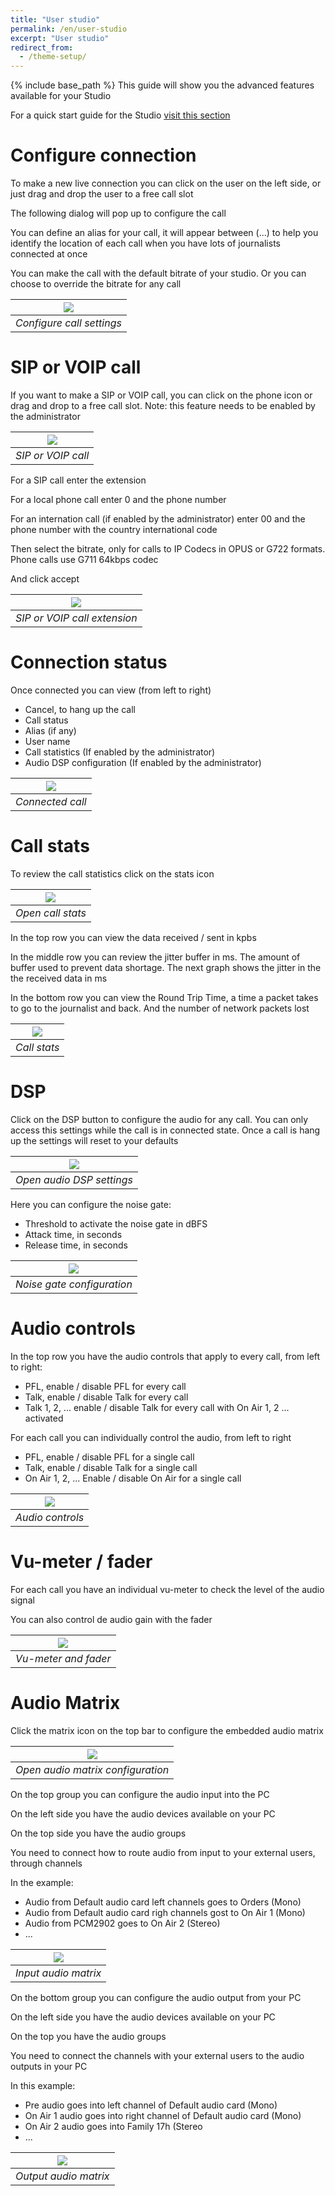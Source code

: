 ```yaml
---
title: "User studio"
permalink: /en/user-studio
excerpt: "User studio"
redirect_from:
  - /theme-setup/
---
```


{% include base_path %}
This guide will show you the advanced features available for your Studio

For a quick start guide for the Studio [visit this section](/en/studio)

# Configure connection

To make a new live connection you can click on the user on the left side, or just drag and drop the user to a free call slot

The following dialog will pop up to configure the call

You can define an alias for your call, it will appear between (...) to help you identify the location of each call when you have lots of journalists connected at once 

You can make the call with the default bitrate of your studio. Or you can choose to override the bitrate for any call

|![](/en/user-studio/configure-call.png)|
|:--:|
|*Configure call settings*|

# SIP or VOIP call

If you want to make a SIP or VOIP call, you can click on the phone icon or drag and drop to a free call slot. Note: this feature needs to be enabled by the administrator

|![](/en/user-studio/sip-1.png)|
|:--:|
|*SIP or VOIP call*|

For a SIP call enter the extension

For a local phone call enter 0 and the phone number

For an internation call (if enabled by the administrator) enter 00 and the phone number with the country international code

Then select the bitrate, only for calls to IP Codecs in OPUS or G722 formats. Phone calls use G711 64kbps codec

And click accept

|![](/en/user-studio/sip-2.png)|
|:--:|
|*SIP or VOIP call extension*|

# Connection status

Once connected you can view (from left to right)
* Cancel, to hang up the call
* Call status
* Alias (if any)
* User name
* Call statistics (If enabled by the administrator)
* Audio DSP configuration (If enabled by the administrator)

|![](/en/user-studio/connected.png)|
|:--:|
|*Connected call*|

# Call stats

To review the call statistics click on the stats icon

|![](/en/user-studio/call-stats-1.png)|
|:--:|
|*Open call stats*|

In the top row you can view the data received / sent in kpbs

In the middle row you can review the jitter buffer in ms. The amount of buffer used to prevent data shortage. The next graph shows the jitter in the the received data in ms

In the bottom row you can view the Round Trip Time, a time a packet takes to go to the journalist and back. And the number of network packets lost

|![](/en/user-studio/call-stats-2.png)|
|:--:|
|*Call stats*|

# DSP
Click on the DSP button to configure the audio for any call. You can only access this settings while the call is in connected state. Once a call is hang up the settings will reset to your defaults

|![](/en/user-studio/dsp-1.png)|
|:--:|
|*Open audio DSP settings*|

Here you can configure the noise gate:
* Threshold to activate the noise gate in dBFS
* Attack time, in seconds
* Release time, in seconds

|![](/en/user-studio/noise-gate.png)|
|:--:|
|*Noise gate configuration*|

# Audio controls

In the top row you have the audio controls that apply to every call, from left to right:
* PFL, enable / disable PFL for every call
* Talk, enable / disable Talk for every call
* Talk 1, 2, ... enable / disable Talk for every call with On Air 1, 2 ... activated

For each call you can individually control the audio, from left to right
* PFL, enable / disable PFL for a single call
* Talk, enable / disable Talk for a single call
* On Air 1, 2, ... Enable / disable On Air for a single call 

|![](/en//user-studio/audio-controls.png)|
|:--:|
|*Audio controls*|

# Vu-meter / fader
For each call you have an individual vu-meter to check the level of the audio signal

You can also control de audio gain with the fader

|![](/en/user-studio/vumeter.png)|
|:--:|
|*Vu-meter and fader*|

# Audio Matrix

Click the matrix icon on the top bar to configure the embedded audio matrix

|![](/en/user-studio/matrix-1.png)|
|:--:|
|*Open audio matrix configuration*|

On the top group you can configure the audio input into the PC

On the left side you have the audio devices available on your PC

On the top side you have the audio groups

You need to connect how to route audio from input to your external users, through channels

In the example:
* Audio from Default audio card left channels goes to Orders (Mono)
* Audio from Default audio card righ channels gost to On Air 1 (Mono)
* Audio from PCM2902 goes to On Air 2 (Stereo)
* ...


|![](/en/user-studio/matrix-tx.png)|
|:--:|
|*Input audio matrix*|

On the bottom group you can configure the audio output from your PC

On the left side you have the audio devices available on your PC

On the top you have the audio groups

You need to connect the channels with your external users to the audio outputs in your PC

In this example:
* Pre audio goes into left channel of Default audio card (Mono)
* On Air 1 audio goes into right channel of Default audio card (Mono)
* On Air 2 audio goes into Family 17h (Stereo
* ...

|![](/en/user-studio/matrix-rx.png)|
|:--:|
|*Output audio matrix*|
